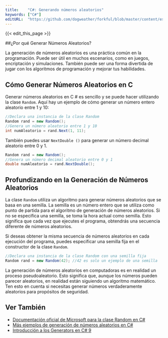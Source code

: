 ```yaml
---
title:    "C#: Generando números aleatorios"
keywords: ["C#"]
editURL:  "https://github.com/dogweather/forkful/blob/master/content/es/c-sharp/generating-random-numbers.md"
---
```


{{< edit_this_page >}}

##¿Por qué Generar Números Aleatorios?

La generación de números aleatorios es una práctica común en la programación. Puede ser útil en muchos escenarios, como en juegos, encriptación y simulaciones. También puede ser una forma divertida de jugar con los algoritmos de programación y mejorar tus habilidades.

## Cómo Generar Números Aleatorios en C #

Generar números aleatorios en C # es sencillo y se puede hacer utilizando la clase `Random`. Aquí hay un ejemplo de cómo generar un número entero aleatorio entre 1 y 10:

```C#
//Declara una instancia de la clase Random
Random rand = new Random();
//Genera un número aleatorio entre 1 y 10
int numAleatorio = rand.Next(1, 11);
```

También puedes usar `NextDouble ()` para generar un número decimal aleatorio entre 0 y 1.

```C#
Random rand = new Random();
//Genera un número decimal aleatorio entre 0 y 1
double numAleatorio = rand.NextDouble();
```

## Profundizando en la Generación de Números Aleatorios

La clase `Random` utiliza un algoritmo para generar números aleatorios que se basa en una semilla. La semilla es un número entero que se utiliza como punto de partida para el algoritmo de generación de números aleatorios. Si no se especifica una semilla, se toma la hora actual como semilla. Esto significa que cada vez que ejecutes el programa, obtendrás una secuencia diferente de números aleatorios.

Si deseas obtener la misma secuencia de números aleatorios en cada ejecución del programa, puedes especificar una semilla fija en el constructor de la clase `Random`.

```C#
//Declara una instancia de la clase Random con una semilla fija
Random rand = new Random(42); //42 es solo un ejemplo de una semilla
```

La generación de números aleatorios en computadoras es en realidad un proceso pseudoaleatorio. Esto significa que, aunque los números pueden parecer aleatorios, en realidad están siguiendo un algoritmo matemático. Ten esto en cuenta si necesitas generar números verdaderamente aleatorios para propósitos de seguridad.

## Ver También

- [Documentación oficial de Microsoft para la clase Random en C#](https://docs.microsoft.com/es-es/dotnet/api/system.random)
- [Más ejemplos de generación de números aleatorios en C#](https://www.c-sharpcorner.com/blogs/random-number-generation-in-c-sharp1)
- [Introducción a los Generators en C# 9](https://docs.microsoft.com/es-es/dotnet/csharp/whats-new/csharp-9#generators)